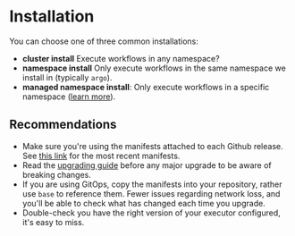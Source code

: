 # Installation

You can choose one of three common installations:

* **cluster install** Execute workflows in any namespace?
* **namespace install** Only execute workflows in the same namespace we install in (typically `argo`).
* **managed namespace install**: Only execute workflows in a specific namespace ([learn more](managed-namespace.md)).

## Recommendations

* Make sure you're using the manifests attached to each Github release. See [this link](https://github.com/argoproj/argo-workflows/releases/latest) for the most recent manifests.
* Read the [upgrading guide](upgrading.md) before any major upgrade to be aware of breaking changes.
* If you are using GitOps, copy the manifests into your repository, rather use `base` to reference them. Fewer issues
  regarding network loss, and you'll be able to check what has changed each time you upgrade.
* Double-check you have the right version of your executor configured, it's easy to miss.




